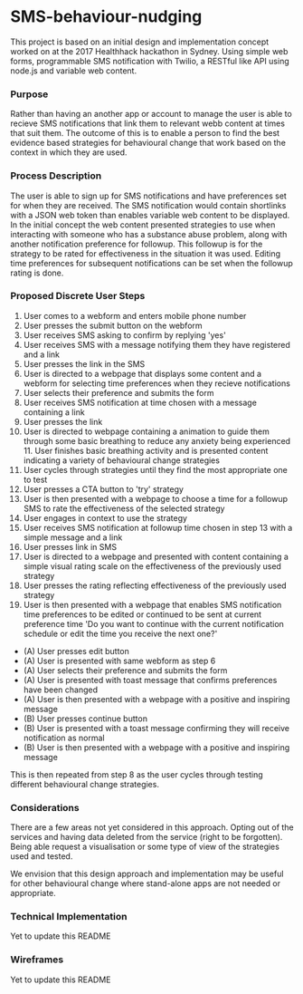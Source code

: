 # SMS-behaviour-nudging
This project is based on an initial design and implementation concept worked on at the 2017 Healthhack hackathon in Sydney. Using simple web forms, programmable SMS notification with Twilio, a RESTful like API using node.js and variable web content.

### Purpose
Rather than having an another app or account to manage the user is able to recieve SMS notifications that link them to relevant webb content at times that suit them. The outcome of this is to enable a person to find the best evidence based strategies for behavioural change that work based on the context in which they are used. 

### Process Description
The user is able to sign up for SMS notifications and have preferences set for when they are received. The SMS notification would contain shortlinks with a JSON web token than enables variable web content to be displayed. In the initial concept the web content presented strategies to use when interacting with someone who has a substance abuse problem, along with another notification preference for followup. This followup is for the strategy to be rated for effectiveness in the situation it was used. Editing time preferences for subsequent notifications can be set when the followup rating is done.

### Proposed Discrete User Steps
1. User comes to a webform and enters mobile phone number
2. User presses the submit button on the webform
3. User receives SMS asking to confirm by replying 'yes'
4. User receives SMS with a message notifying them they have registered and a link
5. User presses the link in the SMS
6. User is directed to a webpage that displays some content and a webform for selecting time preferences when they recieve notifications
7. User selects their preference and submits the form
8. User receives SMS notification at time chosen with a message containing a link
9. User presses the link
10. User is directed to webpage containing a animation to guide them through some basic breathing to reduce any anxiety being experienced 11. User finishes basic breathing activity and is presented content indicating a variety of behavioural change strategies
12. User cycles through strategies until they find the most appropriate one to test
13. User presses a CTA button to 'try' strategy
14. User is then presented with a webpage to choose a time for a followup SMS to rate the effectiveness of the selected strategy
15. User engages in context to use the strategy
16. User receives SMS notification at followup time chosen in step 13 with a simple message and a link
17. User presses link in SMS
18. User is directed to a webpage and presented with content containing a simple visual rating scale on the effectiveness of the previously used strategy
19. User presses the rating reflecting effectiveness of the previously used strategy
20. User is then presented with a webpage that enables SMS notification time preferences to be edited or continued to be sent at current preference time 'Do you want to continue with the current notification schedule or edit the time you receive the next one?'
  * (A) User presses edit button
  * (A) User is presented with same webform as step 6
  * (A) User selects their preference and submits the form
  * (A) User is presented with toast message that confirms preferences have been changed
  * (A) User is then presented with a webpage with a positive and inspiring message
  * (B) User presses continue button
  * (B) User is presented with a toast message confirming they will receive notification as normal
  * (B) User is then presented with a webpage with a positive and inspiring message

This is then repeated from step 8 as the user cycles through testing different behavioural change strategies.

### Considerations 
There are a few areas not yet considered in this approach. Opting out of the services and having data deleted from the service (right to be forgotten). Being able request a visualisation or some type of view of the strategies used and tested.

We envision that this design approach and implementation may be useful for other behavioural change where stand-alone apps are not needed or appropriate.

### Technical Implementation
Yet to update this README
### Wireframes
Yet to update this README
